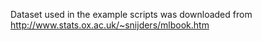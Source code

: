 
Dataset used in the example scripts was downloaded from http://www.stats.ox.ac.uk/~snijders/mlbook.htm

